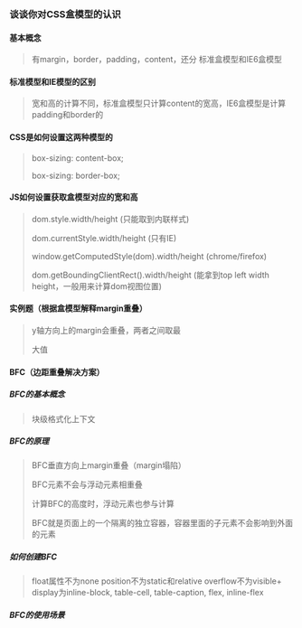 ### 谈谈你对CSS盒模型的认识

#### 基本概念

> 有margin，border，padding，content，还分 标准盒模型和IE6盒模型

#### 标准模型和IE模型的区别

> 宽和高的计算不同，标准盒模型只计算content的宽高，IE6盒模型是计算padding和border的

#### CSS是如何设置这两种模型的 

> box-sizing: content-box;
>
> box-sizing: border-box;

#### JS如何设置获取盒模型对应的宽和高

> dom.style.width/height    (只能取到内联样式)
>
> dom.currentStyle.width/height    (只有IE)
>
> window.getComputedStyle(dom).width/height (chrome/firefox)
>
> dom.getBoundingClientRect().width/height  (能拿到top left width height，一般用来计算dom视图位置)

#### 实例题（根据盒模型解释margin重叠）

> y轴方向上的margin会重叠，两者之间取最  
>
> 大值

#### BFC（边距重叠解决方案）

##### BFC的基本概念

> 块级格式化上下文

##### BFC的原理

> BFC垂直方向上margin重叠（margin塌陷）
>
> BFC元素不会与浮动元素相重叠
>
> 计算BFC的高度时，浮动元素也参与计算
>
> BFC就是页面上的一个隔离的独立容器，容器里面的子元素不会影响到外面的元素

##### 如何创建BFC

> float属性不为none
> position不为static和relative
> overflow不为visible+
> display为inline-block, table-cell, table-caption, flex, inline-flex

##### BFC的使用场景

